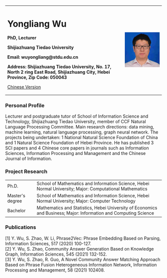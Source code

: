 <div>
<table border="0">
  <tr>
    <td width="75%">
      <h1>Yongliang Wu</h1>
      <p><b>PhD, Lecturer</b></p>
      <p><b>Shijiazhuang Tiedao University</b></p>
      <p><b>Email: wuyongliang@stdu.edu.cn</b></p>
      <p><b>Address: Shijiazhuang Tiedao University, No. 17, North 2 ring East Road, Shijiazhuang City, Hebei Province, Zip Code: 050043</b></p>
      <p><a href="index_cn">Chinese Version</a></p>
    </td>
    <td width="25%">
      <img src="pic.jpg" width="100%">
    </td>
  </tr>
</table>
</div>

### Personal Profile
Lecturer and postgraduate tutor of School of Information Science and Technology, Shijiazhuang Tiedao University, member of CCF Natural Language Processing Committee.  Main research directions: data mining, machine learning, natural language processing, graph neural network. The projects being undertaken: 1 National Natural Science Foundation of China and 1 Natural Science Foundation of Hebei Province. He has published 3 SCI papers and 4 Chinese core papers in journals such as Information Sciences, Information Processing and Management and the Chinese Journal of Information.

### Project Research
|      |   |
|  ----  | ----  |
|Ph.D.| School of Mathematics and Information Science, Hebei Normal University; Major: Computational Mathematics|  
|Master's degree | School of Mathematics and Information Science, Hebei Normal University; Major: Computer Technology|  
|Bachelor |  Mathematics and Statistics, Hebei University of Economics and Business; Major: Information and Computing Science|  

### Publications
[1] Y. Wu, S. Zhao, W. Li, Phrase2Vec: Phrase Embedding Based on Parsing, Information Sciences, 517 (2020) 100-127.  
[2] Y. Wu, S. Zhao, Community Answer Generation Based on Knowledge Graph, Information Sciences, 545 (2021) 132-152.  
[3] Y. Wu, S. Zhao, R. Guo, A Novel Community Answer Matching Approach Based on Phrase Fusion Heterogeneous Information Network, Information Processing and Management, 58 (2021) 102408.  
